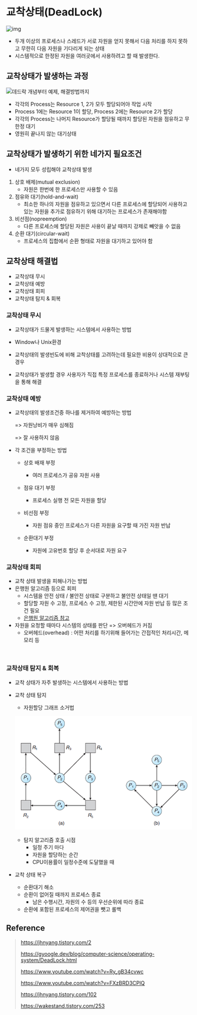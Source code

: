 # 교착상태(DeadLock)

![img](https://blog.kakaocdn.net/dn/boU8g2/btrwOZO390l/3QnS0KwfU0uEM98G5hONt1/img.png)

- 두개 이상의 프로세스나 스레드가 서로 자원을 얻지 못해서 다음 처리를 하지 못하고 무한히 다음 자원을 기다리게 되는 상태
- 시스템적으로 한정된 자원을 여러곳에서 사용하려고 할 때 발생한다.





## 교착상태가 발생하는 과정

![데드락 개념부터 예제, 해결방법까지](https://blog.kakaocdn.net/dn/35dHG/btqDCbKDdpz/C5zi25EKCsExfZUqQuQC7K/img.png)

- 각각의 Process는 Resource 1, 2가 모두 할당되어야 작업 시작
- Process 1에는 Resource 1이 할당, Process 2에는 Resource 2가 할당
- 각각의 Process는 나머지 Resource가 할당될 때까지 할당된 자원을 점유하고 무한정 대기
- 영원히 끝나지 않는 대기상태



## 교착상태가 발생하기 위한 네가지 필요조건

- 네가지 모두 성립해야 교착상태 발생

  

1. 상호 배제(mutual exclusion)
   - 자원은 한번에 한 프로세스만 사용할 수 있음
2. 점유와 대기(hold-and-wait)
   - 최소한 하나의 자원을 점유하고 있으면서 다른 프로세스에 할당되어 사용하고 있는 자원을 추가로 점유하기 위해 대기하는 프로세스가 존재해야함
3. 비선점(nopreemption)
   - 다른 프로세스에 할당된 자원은 사용이 끝날 때까지 강제로 빼앗을 수 없음
4. 순환 대기(circular-wait)
   - 프로세스의 집합에서 순환 형태로 자원을 대기하고 있어야 함



## 교착상태 해결법

- 교착상태 무시
- 교착상태 예방
- 교착상태 회피
- 교착상태 탐지 & 회복



### 교착상태 무시

- 교착상태가 드물게 발생하는 시스템에서 사용하는 방법
- Window나 Unix환경



- 교착상태의 발생빈도에 비해 교착상태를 고려하는데 필요한 비용이 상대적으로 큰 경우
- 교착상태가 발생할 경우 사용자가 직접 특정 프로세스를 종료하거나 시스템 재부팅을 통해 해결



### 교착상태 예방

- 교착상태의 발생조건중 하나를 제거하여 예방하는 방법

  => 자원낭비가 매우 심해짐

  => 잘 사용하지 않음

- 각 조건을 부정하는 방법

  - 상호 배재 부정 
    - 여러 프로세스가 공유 자원 사용
  - 점유 대기 부정
    - 프로세스 실행 전 모든 자원을 할당
  - 비선점 부정
    - 자원 점유 중인 프로세스가 다른 자원을 요구할 때 가진 자원 반납

  - 순환대기 부정
    - 자원에 고유번호 할당 후 순서대로 자원 요구



### 교착상태 회피

- 교착 상태 발생을 피해나가는 방법
- 은행원 알고리즘 등으로 회피
  - 시스템을 안전 상태 / 불안전 상태로 구분하고 불안전 상태일 땐 대기
  - 할당할 자원 수 고정, 프로세스 수 고정, 제한된 시간안에 자원 반납 등 많은 조건 필요
  - [은행원 알고리즘 참고](https://jhnyang.tistory.com/102)
- 자원을 요청할 때마다 시스템의 상태를 판단 => 오버헤드가 커짐
  - 오버헤드(overhead) : 어떤 처리를 하기위해 들어가는 간접적인 처리시간, 메모리 등

​	

### 교착상태 탐지 & 회복

- 교착 상태가 자주 발생하는 시스템에서 사용하는 방법

- 교착 상태 탐지

  - 자원할당 그래프 소거법

  ![image-20220721182329590](DeadLock.assets/image-20220721182329590.png)

  - 탐지 알고리즘 호출 시점
    - 일정 주기 마다
    - 자원을 할당하는 순간
    - CPU이용률이 일정수준에 도달했을 때

- 교착 상태 복구
  - 순환대기 해소
  - 순환이 없어질 때까지 프로세스 종료
    - 남은 수행시간, 자원의 수 등의 우선순위에 따라 종료
  - 순환에 포함된 프로세스의 제어권을 뺏고 롤백





## Reference

> https://jhnyang.tistory.com/2
>
> https://gyoogle.dev/blog/computer-science/operating-system/DeadLock.html
>
> https://www.youtube.com/watch?v=Ry_gB34cvwc
>
> https://www.youtube.com/watch?v=FXzBRD3CPlQ
>
> https://jhnyang.tistory.com/102
>
> https://wakestand.tistory.com/253




